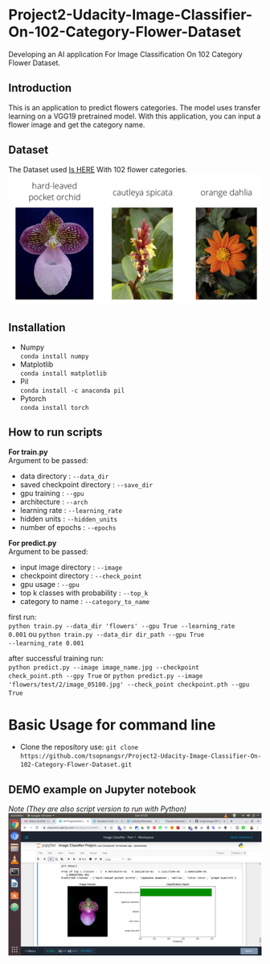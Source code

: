 # Project2-Udacity-Image-Classifier-On-102-Category-Flower-Dataset
Developing an AI application For Image Classification On 102 Category Flower Dataset.


## Introduction
This is an application to predict flowers categories. The model uses transfer learning on a VGG19 pretrained model. With this application, you can input a flower image and get the category name.


## Dataset
The Dataset used [Is HERE](http://www.robots.ox.ac.uk/~vgg/data/flowers/102/index.html) With 102 flower categories.
![Flowers](/assets/Flowers.png)


## Installation
* Numpy  
<code>conda install numpy</code>
* Matplotlib  
<code>conda install matplotlib</code>
* Pil  
<code>conda install -c anaconda pil</code>
* Pytorch  
<code>conda install torch</code>

## How to run scripts
__For train.py__  
Argument to be passed:
* data directory : <code>--data_dir</code>
* saved checkpoint directory : <code>--save_dir</code>
* gpu training : <code>--gpu</code>
* architecture : <code>--arch</code>
* learning rate : <code>--learning_rate</code>
* hidden units : <code>--hidden_units</code>
* number of epochs : <code>--epochs</code>

__For predict.py__  
Argument to be passed:
* input image directory : <code>--image</code>
* checkpoint directory : <code>--check_point</code>
* gpu usage : <code>--gpu</code>
* top k classes with probability : <code>--top_k</code>
* category to name : <code>--category_to_name</code>

first run:  
<code>python train.py --data_dir 'flowers' --gpu True --learning_rate 0.001</code>
ou
<code>python train.py --data_dir dir_path --gpu True --learning_rate 0.001</code>

after successful training run:  
<code>python predict.py --image image_name.jpg --checkpoint check_point.pth --gpy True</code>
or
<code>python predict.py --image 'flowers/test/2/image_05100.jpg' --check_point checkpoint.pth --gpu True</code>

# Basic Usage for command line

- Clone the repository use: `git clone https://github.com/tsopnangsr/Project2-Udacity-Image-Classifier-On-102-Category-Flower-Dataset.git`

## DEMO example on Jupyter notebook
*Note (They are also script version to run with Python)*
![Classification](/assets/udacity_ai_result_image_classifier.png)

